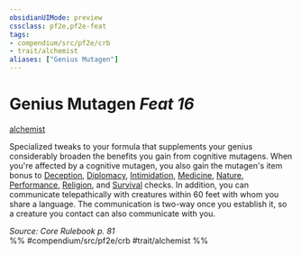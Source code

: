 ```yaml
---
obsidianUIMode: preview
cssclass: pf2e,pf2e-feat
tags:
- compendium/src/pf2e/crb
- trait/alchemist
aliases: ["Genius Mutagen"]
---
```

# Genius Mutagen  *Feat 16*  
[alchemist](/rules/traits/alchemist.md)  


Specialized tweaks to your formula that supplements your genius considerably broaden the benefits you gain from cognitive mutagens. When you're affected by a cognitive mutagen, you also gain the mutagen's item bonus to [Deception](/compendium/skills.md#Deception), [Diplomacy](/compendium/skills.md#Diplomacy), [Intimidation](/compendium/skills.md#Intimidation), [Medicine](/compendium/skills.md#Medicine), [Nature](/compendium/skills.md#Nature), [Performance](/compendium/skills.md#Performance), [Religion](/compendium/skills.md#Religion), and [Survival](/compendium/skills.md#Survival) checks. In addition, you can communicate telepathically with creatures within 60 feet with whom you share a language. The communication is two-way once you establish it, so a creature you contact can also communicate with you.

*Source: Core Rulebook p. 81*  
%% #compendium/src/pf2e/crb #trait/alchemist %%